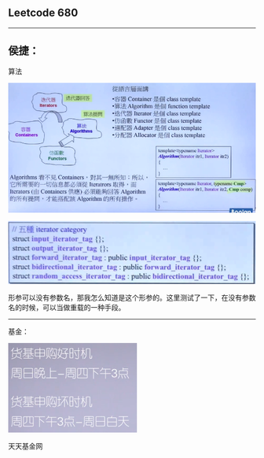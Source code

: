 ## Leetcode 680

---

## 侯捷：

算法

![image-20200519104940969](img/image-20200519104940969.png)

![image-20200519105755213](img/image-20200519105755213.png)

形参可以没有参数名，那我怎么知道是这个形参的。这里测试了一下，在没有参数名的时候，可以当做重载的一种手段。

---

基金：

![image-20200519134635065](img/image-20200519134635065.png)

天天基金网